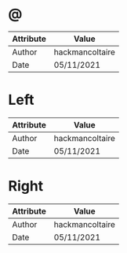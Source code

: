 # @
| Attribute | Value |
| ---  | ---     |
| Author | hackmancoltaire |
| Date | 05/11/2021 |
# Left
| Attribute | Value |
| ---  | ---     |
| Author | hackmancoltaire |
| Date | 05/11/2021 |
# Right
| Attribute | Value |
| ---  | ---     |
| Author | hackmancoltaire |
| Date | 05/11/2021 |
